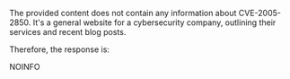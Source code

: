 The provided content does not contain any information about CVE-2005-2850. It's a general website for a cybersecurity company, outlining their services and recent blog posts.

Therefore, the response is:

NOINFO